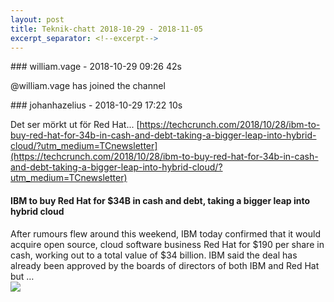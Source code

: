 ```yaml
---
layout: post
title: Teknik-chatt 2018-10-29 - 2018-11-05
excerpt_separator: <!--excerpt-->
---
```

<section class="message" markdown="1">
### william.vage - 2018-10-29 09:26 42s

@william.vage has joined the channel
</section>
<section class="message" markdown="1">
### johanhazelius - 2018-10-29 17:22 10s

Det ser mörkt ut för Red Hat... [https://techcrunch.com/2018/10/28/ibm-to-buy-red-hat-for-34b-in-cash-and-debt-taking-a-bigger-leap-into-hybrid-cloud/?utm_medium=TCnewsletter](https://techcrunch.com/2018/10/28/ibm-to-buy-red-hat-for-34b-in-cash-and-debt-taking-a-bigger-leap-into-hybrid-cloud/?utm_medium=TCnewsletter)

<div class="attachment"><h4>IBM to buy Red Hat for $34B in cash and debt, taking a bigger leap into hybrid cloud</h4><div class="text">After rumours flew around this weekend, IBM today confirmed that it would acquire open source, cloud software business Red Hat for $190 per share in cash, working out to a total value of $34 billion. IBM said the deal has already been approved by the boards of directors of both IBM and Red Hat but …</div>
<a href="https://techcrunch.com/2018/10/28/ibm-to-buy-red-hat-for-34b-in-cash-and-debt-taking-a-bigger-leap-into-hybrid-cloud/?utm_medium=TCnewsletter"><img src="https://techcrunch.com/wp-content/uploads/2018/03/gettyimages-184684731.jpg?w=599" fallback="IBM to buy Red Hat for $34B in cash and debt, taking a bigger leap into hybrid cloud"/></a></div>
    

<!--excerpt-->
</section>